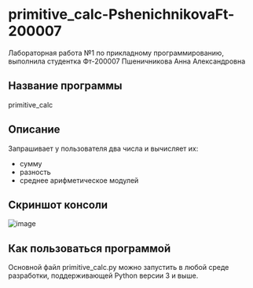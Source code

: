 # primitive_calc-PshenichnikovaFt-200007
Лабораторная работа №1 по прикладному программированию, выполнила студентка Фт-200007 Пшеничникова Анна Александровна
## Название программы
primitive_calc
## Описание
Запрашивает у пользователя два числа и вычисляет их:
- сумму
- разность
- среднее арифметическое модулей
## Скриншот консоли
![image](https://user-images.githubusercontent.com/73584580/132328101-3b271d50-8818-4d05-a5f9-bf675a7505c5.png)
## Как пользоваться программой
Основной файл primitive_calc.py можно запустить в любой среде разработки, поддерживающей Python версии 3 и выше.
